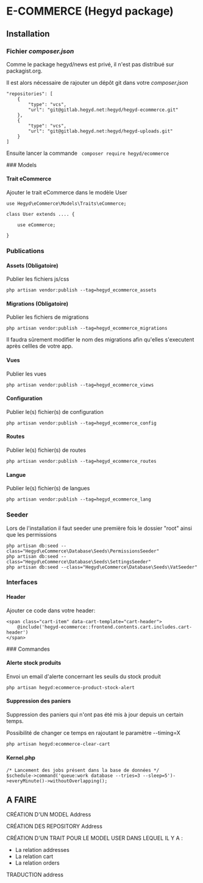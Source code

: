 # E-COMMERCE (Hegyd package)
## Installation
### Fichier _composer.json_
Comme le package hegyd/news est privé, il n'est pas distribué sur packagist.org.

Il est alors nécessaire de rajouter un dépôt git dans votre _composer.json_

```
"repositories": [
    {
        "type": "vcs",
        "url": "git@gitlab.hegyd.net:hegyd/hegyd-ecommerce.git"
    },
    {
        "type": "vcs",
        "url": "git@gitlab.hegyd.net:hegyd/hegyd-uploads.git"
    }
]
```

Ensuite lancer la commande ``` composer require hegyd/ecommerce```

### Models
#### Trait eCommerce
Ajouter le trait eCommerce dans le modèle User
```
use Hegyd\eCommerce\Models\Traits\eCommerce;

class User extends .... {

    use eCommerce;
    
}
```


### Publications
#### Assets (Obligatoire)
Publier les fichiers js/css

```php artisan vendor:publish --tag=hegyd_ecommerce_assets```

#### Migrations (Obligatoire)
Publier les fichiers de migrations

```php artisan vendor:publish --tag=hegyd_ecommerce_migrations```

Il faudra sûrement modifier le nom des migrations afin qu'elles s'executent après cellles de votre app.

#### Vues
Publier les vues

```php artisan vendor:publish --tag=hegyd_ecommerce_views```

#### Configuration
Publier le(s) fichier(s) de configuration

```php artisan vendor:publish --tag=hegyd_ecommerce_config```

#### Routes
Publier le(s) fichier(s) de routes

```php artisan vendor:publish --tag=hegyd_ecommerce_routes```

#### Langue
Publier le(s) fichier(s) de langues

```php artisan vendor:publish --tag=hegyd_ecommerce_lang```


### Seeder
Lors de l'installation il faut seeder une première fois le dossier "root" ainsi que les permissions

```
php artisan db:seed --class="Hegyd\eCommerce\Database\Seeds\PermissionsSeeder"
php artisan db:seed --class="Hegyd\eCommerce\Database\Seeds\SettingsSeeder"
php artisan db:seed --class="Hegyd\eCommerce\Database\Seeds\VatSeeder"
```

### Interfaces 
#### Header 
Ajouter ce code dans votre header:
```
<span class="cart-item" data-cart-template="cart-header">
    @include('hegyd-ecommerce::frontend.contents.cart.includes.cart-header')
</span>
```


### Commandes
#### Alerte stock produits
Envoi un email d'alerte concernant les seuils du stock produit
```
php artisan hegyd:ecommerce-product-stock-alert 
```

#### Suppression des paniers
Suppression des paniers qui n'ont pas été mis à jour depuis un certain temps.

Possibilité de changer ce temps en rajoutant le paramètre --timing=X
```
php artisan hegyd:ecommerce-clear-cart 
```

#### Kernel.php
```
/* Lancement des jobs présent dans la base de données */
$schedule->command('queue:work database --tries=3 --sleep=5')->everyMinute()->withoutOverlapping();
```


A FAIRE 
--------

CRÉATION D'UN MODEL Address

CRÉATION DES REPOSITORY Address

CRÉATION D'UN TRAIT POUR LE MODEL USER DANS LEQUEL IL Y A :
- La relation addresses
- La relation cart
- La relation orders


TRADUCTION address
